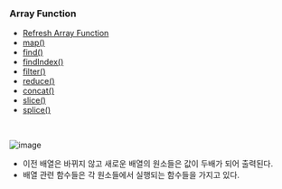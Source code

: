 ### Array Function
- [Refresh Array Function](https://developer.mozilla.org/en-US/docs/Web/JavaScript/Reference/Global_Objects/Array)
- [map()](https://developer.mozilla.org/en-US/docs/Web/JavaScript/Reference/Global_Objects/Array/map)
- [find()](https://developer.mozilla.org/en-US/docs/Web/JavaScript/Reference/Global_Objects/Array/find)
- [findIndex()](https://developer.mozilla.org/en-US/docs/Web/JavaScript/Reference/Global_Objects/Array/findIndex)
- [filter()](https://developer.mozilla.org/en-US/docs/Web/JavaScript/Reference/Global_Objects/Array/filter)
- [reduce()](https://developer.mozilla.org/en-US/docs/Web/JavaScript/Reference/Global_Objects/Array/Reduce?v=b)
- [concat()](https://developer.mozilla.org/en-US/docs/Web/JavaScript/Reference/Global_Objects/Array/concat?v=b)
- [slice()](https://developer.mozilla.org/en-US/docs/Web/JavaScript/Reference/Global_Objects/Array/slice)
- [splice()](https://developer.mozilla.org/en-US/docs/Web/JavaScript/Reference/Global_Objects/Array/splice)

<br>

![image](https://user-images.githubusercontent.com/79950504/181341581-9a198fe1-b3d5-4ad4-9a02-c405884e6251.png)
- 이전 배열은 바뀌지 않고 새로운 배열의 원소들은 값이 두배가 되어 출력된다.
- 배열 관련 함수들은 각 원소들에서 실행되는 함수들을 가지고 있다.

<br>
<br>

